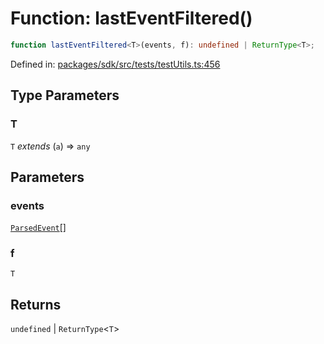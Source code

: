# Function: lastEventFiltered()

```ts
function lastEventFiltered<T>(events, f): undefined | ReturnType<T>;
```

Defined in: [packages/sdk/src/tests/testUtils.ts:456](https://github.com/towns-protocol/towns/blob/0db1fd0ac7258e8db8cedfb6183e8eade8284fa1/packages/sdk/src/tests/testUtils.ts#L456)

## Type Parameters

### T

`T` *extends* (`a`) => `any`

## Parameters

### events

[`ParsedEvent`](../interfaces/ParsedEvent.md)[]

### f

`T`

## Returns

`undefined` \| `ReturnType`\<`T`\>
